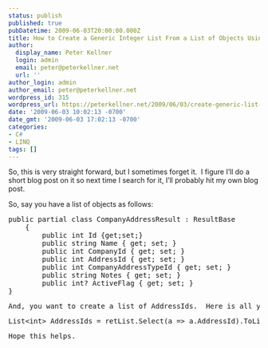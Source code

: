 ```yaml
---
status: publish
published: true
pubDatetime: 2009-06-03T20:00:00.000Z
title: How to Create a Generic Integer List From a List of Objects Using LINQ
author:
  display_name: Peter Kellner
  login: admin
  email: peter@peterkellner.net
  url: ''
author_login: admin
author_email: peter@peterkellner.net
wordpress_id: 315
wordpress_url: https://peterkellner.net/2009/06/03/create-generic-list-integer-from-object-list/
date: '2009-06-03 10:02:13 -0700'
date_gmt: '2009-06-03 17:02:13 -0700'
categories:
- C#
- LINQ
tags: []
---
```

<p>So, this is very straight forward, but I sometimes forget it.&#160; I figure I’ll do a short blog post on it so next time I search for it, I’ll probably hit my own blog post.</p>
<p>So, say you have a list of objects as follows:</p>
<p> <!--more-->
<pre class="csharpcode"><span class="kwrd">public</span> <span class="kwrd">partial</span> <span class="kwrd">class</span> CompanyAddressResult : ResultBase
    {
        <span class="kwrd">public</span> <span class="kwrd">int</span> Id {get;set;}
        <span class="kwrd">public</span> <span class="kwrd">string</span> Name { get; set; }
        <span class="kwrd">public</span> <span class="kwrd">int</span> CompanyId { get; set; }
        <span class="kwrd">public</span> <span class="kwrd">int</span> AddressId { get; set; }
        <span class="kwrd">public</span> <span class="kwrd">int</span> CompanyAddressTypeId { get; set; }
        <span class="kwrd">public</span> <span class="kwrd">string</span> Notes { get; set; }
        <span class="kwrd">public</span> <span class="kwrd">int</span>? ActiveFlag { get; set; }
}</pre>
<pre class="csharpcode">And, you want to create a list of AddressIds.  Here is all you have to do:</pre>
<pre class="csharpcode">List&lt;<span class="kwrd">int</span>&gt; AddressIds = retList.Select(a =&gt; a.AddressId).ToList();</pre>
<pre class="csharpcode">Hope this helps.</pre>
